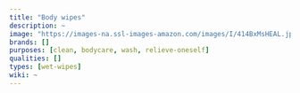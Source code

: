 ```yaml
---
title: "Body wipes"
description: ~
image: "https://images-na.ssl-images-amazon.com/images/I/414BxMsHEAL.jpg"
brands: []
purposes: [clean, bodycare, wash, relieve-oneself]
qualities: []
types: [wet-wipes]
wiki: ~
---
```

